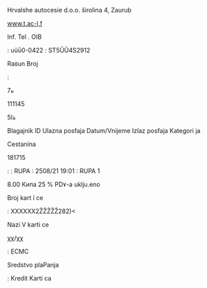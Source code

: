 Hrvalshe autocesie d.o.o.
širolina 4, Zaurub

www.t,ac-l,f

Inf. Tel .
OIB

:  υϋΰ0-0422
:  ST5ŨŨ4S2912

Ra٥un  Broj

:

 7ه

111145

ةا5

Blagajnik  ID
Ulazna  posfaja
Datum/Vnijeme
Izlaz  posfaja
Kategori ja

Cestanína

 181715

:
:  RUPA
:  2508/21  19:01
:  RUPA
1

8.00  Кипа
25  %  PD٧-a  uklju.eno

Broj  kart í  ce

:  XXXXXX2ŽŽŽŽŽ282)<

Nazi V  karti ce

χχ/χχ

:  ECMC

Sredstvo  plaPanja

:  Kredit  Karti ca


